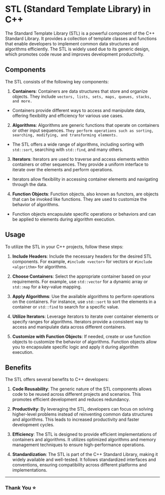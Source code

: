 # STL (Standard Template Library) in C++

The Standard Template Library (STL) is a powerful component of the C++ Standard Library. It provides a collection of template classes and functions that enable developers to implement common data structures and algorithms efficiently. The STL is widely used due to its generic design, which promotes code reuse and improves development productivity.

## Components

The STL consists of the following key components:

1. **Containers**: Containers are data structures that store and organize objects. They include `vectors, lists, sets, maps, queues, stacks, and more.`

* Containers provide different ways to access and manipulate data, offering flexibility and efficiency for various use cases.

2. **Algorithms**: Algorithms are generic functions that operate on containers or other input sequences. `They perform operations such as sorting, searching, modifying, and transforming elements.` 

* The STL offers a wide range of algorithms, including sorting with `std::sort`, searching with `std::find`, and many others.

3. **Iterators**: Iterators are used to traverse and access elements within containers or other sequences. They provide a uniform interface to iterate over the elements and perform operations. 

* Iterators allow flexibility in accessing container elements and navigating through the data.

4. **Function Objects**: Function objects, also known as functors, are objects that can be invoked like functions. They are used to customize the behavior of algorithms. 

* Function objects encapsulate specific operations or behaviors and can be applied to elements during algorithm execution.

## Usage

To utilize the STL in your C++ projects, follow these steps:

1. **Include Headers**: Include the necessary headers for the desired STL components. For example, `#include <vector>` for vectors or `#include <algorithm>` for algorithms.

2. **Choose Containers**: Select the appropriate container based on your requirements. For example, use `std::vector` for a dynamic array or `std::map` for a key-value mapping.

3. **Apply Algorithms**: Use the available algorithms to perform operations on the containers. For instance, use `std::sort` to sort the elements in a container or `std::find` to search for a specific value.

4. **Utilize Iterators**: Leverage iterators to iterate over container elements or specify ranges for algorithms. Iterators provide a consistent way to access and manipulate data across different containers.

5. **Customize with Function Objects**: If needed, create or use function objects to customize the behavior of algorithms. Function objects allow you to encapsulate specific logic and apply it during algorithm execution.


## Benefits

The STL offers several benefits to C++ developers:

1. **Code Reusability**: The generic nature of the STL components allows code to be reused across different projects and scenarios. This promotes efficient development and reduces redundancy.

2. **Productivity**: By leveraging the STL, developers can focus on solving higher-level problems instead of reinventing common data structures and algorithms. This leads to increased productivity and faster development cycles.

3. **Efficiency**: The STL is designed to provide efficient implementations of containers and algorithms. It utilizes optimized algorithms and memory management techniques to ensure high-performance operations.

4. **Standardization**: The STL is part of the C++ Standard Library, making it widely available and well-tested. It follows standardized interfaces and conventions, ensuring compatibility across different platforms and implementations.

---

### Thank You ⭐